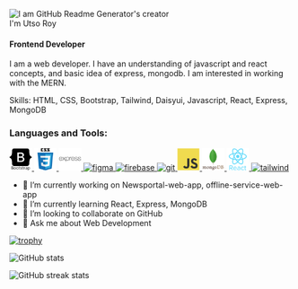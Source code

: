 ![I am GitHub Readme Generator's creator](https://www.canva.com/design/DAF2eRSpzNY/GgcDu9Fmfa7OrGcrWAd2Og/edit?utm_content=DAF2eRSpzNY&utm_campaign=designshare&utm_medium=link2&utm_source=sharebutton) <br/>
I'm Utso Roy
#### Frontend Developer


I am a web developer. I have an understanding of javascript and react concepts, and basic idea of express, mongodb. I am interested in working with the MERN.

Skills: HTML, CSS, Bootstrap, Tailwind, Daisyui, Javascript, React, Express, MongoDB

<h3 align="left">Languages and Tools:</h3>
<p align="left"> <a href="https://getbootstrap.com" target="_blank" rel="noreferrer"> <img src="https://raw.githubusercontent.com/devicons/devicon/master/icons/bootstrap/bootstrap-plain-wordmark.svg" alt="bootstrap" width="40" height="40"/> </a> <a href="https://www.w3schools.com/css/" target="_blank" rel="noreferrer"> <img src="https://raw.githubusercontent.com/devicons/devicon/master/icons/css3/css3-original-wordmark.svg" alt="css3" width="40" height="40"/> </a> <a href="https://expressjs.com" target="_blank" rel="noreferrer"> <img src="https://raw.githubusercontent.com/devicons/devicon/master/icons/express/express-original-wordmark.svg" alt="express" width="40" height="40"/> </a> <a href="https://www.figma.com/" target="_blank" rel="noreferrer"> <img src="https://www.vectorlogo.zone/logos/figma/figma-icon.svg" alt="figma" width="40" height="40"/> </a> <a href="https://firebase.google.com/" target="_blank" rel="noreferrer"> <img src="https://www.vectorlogo.zone/logos/firebase/firebase-icon.svg" alt="firebase" width="40" height="40"/> </a> <a href="https://git-scm.com/" target="_blank" rel="noreferrer"> <img src="https://www.vectorlogo.zone/logos/git-scm/git-scm-icon.svg" alt="git" width="40" height="40"/> </a> <a href="https://developer.mozilla.org/en-US/docs/Web/JavaScript" target="_blank" rel="noreferrer"> <img src="https://raw.githubusercontent.com/devicons/devicon/master/icons/javascript/javascript-original.svg" alt="javascript" width="40" height="40"/> </a> <a href="https://www.mongodb.com/" target="_blank" rel="noreferrer"> <img src="https://raw.githubusercontent.com/devicons/devicon/master/icons/mongodb/mongodb-original-wordmark.svg" alt="mongodb" width="40" height="40"/> </a> <a href="https://reactjs.org/" target="_blank" rel="noreferrer"> <img src="https://raw.githubusercontent.com/devicons/devicon/master/icons/react/react-original-wordmark.svg" alt="react" width="40" height="40"/> </a> <a href="https://tailwindcss.com/" target="_blank" rel="noreferrer"> <img src="https://www.vectorlogo.zone/logos/tailwindcss/tailwindcss-icon.svg" alt="tailwind" width="40" height="40"/> </a> </p>


- 🔭 I’m currently working on Newsportal-web-app, offline-service-web-app 
- 🌱 I’m currently learning React, Express, MongoDB 
- 👯 I’m looking to collaborate on GitHub 
- 💬 Ask me about Web Development 




[![trophy](https://github-profile-trophy.vercel.app/?username=nirobutso140)](https://github.com/ryo-ma/github-profile-trophy)


![GitHub stats](https://github-readme-stats.vercel.app/api?username=nirobutso140&show_icons=true&count_private=true)  

![GitHub streak stats](https://streak-stats.demolab.com/?user=nirobutso140)  



